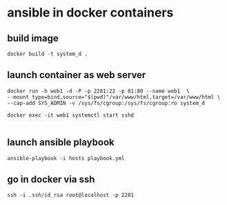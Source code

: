 # ansible in docker containers

## build image
```
docker build -t system_d .
```

## launch container as web server

```
docker run -h web1 -d -P -p 2281:22 -p 81:80 --name web1  \
--mount type=bind,source="$(pwd)"/var/www/html,target=/var/www/html \
--cap-add SYS_ADMIN -v /sys/fs/cgroup:/sys/fs/cgroup:ro system_d 

docker exec -it web1 systemctl start sshd
 
```

## launch ansible playbook
```
ansible-playbook -i hosts playbook.yml 
```


## go in docker via ssh 
```
ssh -i .ssh/id_rsa root@localhost -p 2281
```
